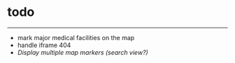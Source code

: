 

# todo

*** 


- mark major medical facilities on the map
- handle iframe 404
- *Display multiple map markers (search view?)*